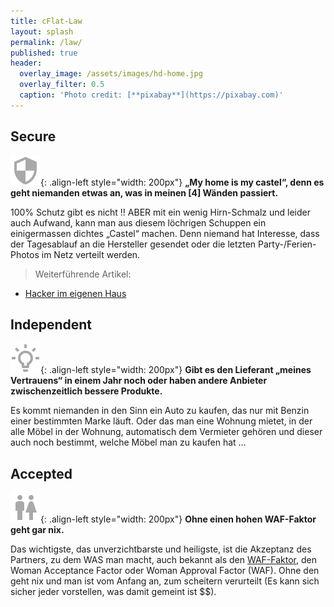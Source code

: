 ```yaml
---
title: cFlat-Law
layout: splash
permalink: /law/
published: true
header:
  overlay_image: /assets/images/hd-home.jpg
  overlay_filter: 0.5
  caption: 'Photo credit: [**pixabay**](https://pixabay.com)'
---
```


## Secure

![security.svg](/assets/images/security.svg){: .align-left style="width: 200px"}
**„My home is my castel“, denn es geht niemanden etwas an, was in meinen [4] Wänden passiert.**

100% Schutz gibt es nicht !!  ABER mit ein wenig Hirn-Schmalz und leider auch Aufwand, kann man aus diesem löchrigen Schuppen ein einigermassen dichtes „Castel“ machen. Denn niemand hat Interesse, dass der Tagesablauf an die Hersteller gesendet oder die letzten Party-/Ferien-Photos im Netz verteilt werden. 

> Weiterführende Artikel:
- [Hacker im eigenen Haus](http://digitalpresent.tagesspiegel.de/hacker-im-eigenen-haus)

## Independent

![lightbulb-on-outline.svg](/assets/images/lightbulb-on-outline.svg){: .align-left style="width: 200px"}
**Gibt es den Lieferant „meines Vertrauens“ in einem Jahr noch oder haben andere Anbieter zwischenzeitlich bessere Produkte.**

Es kommt niemanden in den Sinn ein Auto zu kaufen, das nur mit Benzin einer bestimmten Marke läuft. Oder das man eine Wohnung mietet, in der alle Möbel in der Wohnung, automatisch dem Vermieter gehören und dieser auch noch bestimmt, welche Möbel man zu kaufen hat … 

## Accepted

![human-male-female.svg](/assets/images/human-male-female.svg){: .align-left style="width: 200px"}
**Ohne einen hohen WAF-Faktor geht gar nix.**

Das wichtigste, das unverzichtbarste und heiligste, ist die Akzeptanz des Partners, zu dem WAS man macht, auch bekannt als den [WAF-Faktor](https://de.wikipedia.org/wiki/Woman_acceptance_factor), den Woman Acceptance Factor oder Woman Approval Factor (WAF). Ohne den geht nix und man ist vom Anfang an, zum scheitern verurteilt (Es kann sich sicher jeder vorstellen, was damit gemeint ist $$).
